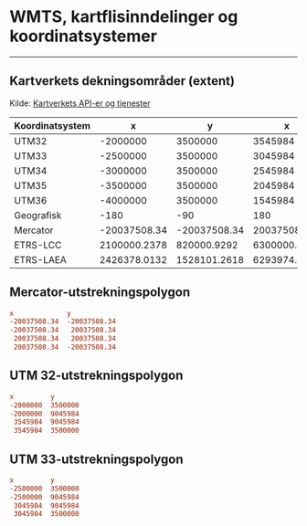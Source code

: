 # WMTS, kartflisinndelinger og koordinatsystemer

---

## Kartverkets dekningsområder (extent)

Kilde: [Kartverkets API-er og tjenester](https://kartverket.no/data/API-og-WMS/)

Koordinatsystem	|x	|y	|x	|y
--|--|--|--|--
UTM32	|-2000000	|3500000	|3545984	|9045984
UTM33	|-2500000	|3500000	|3045984	|9045984
UTM34	|-3000000	|3500000	|2545984	|9045984
UTM35	|-3500000	|3500000	|2045984	|9045984
UTM36	|-4000000	|3500000	|1545984	|9045984
Geografisk|-180	|-90	|180	|90
Mercator	|-20037508.34	|-20037508.34	|20037508.34	|20037508.34
ETRS-LCC	|2100000.2378	|820000.9292	|6300000.4541	|5021872.0731
ETRS-LAEA	|2426378.0132	|1528101.2618	|6293974.6215	|5446513.5222


## Mercator-utstrekningspolygon

```ini
x             y
-20037508.34  -20037508.34
-20037508.34   20037508.34
 20037508.34   20037508.34
 20037508.34  -20037508.34
 ```
## UTM 32-utstrekningspolygon

```ini
x         y
-2000000  3500000
-2000000  9045984
 3545984  9045984
 3545984  3500000
```

## UTM 33-utstrekningspolygon

```ini
x         y
-2500000  3500000
-2500000  9045984
 3045984  9045984
 3045984  3500000
```
